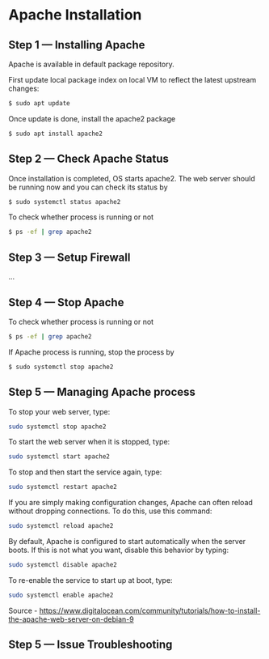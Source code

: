 # Apache Installation

## Step 1 — Installing Apache

Apache is available in default package repository.

First update local package index on local VM to reflect the latest upstream changes:

```sh
$ sudo apt update
```

Once update is done, install the apache2 package

```sh
$ sudo apt install apache2
```

## Step 2 — Check Apache Status

Once installation is completed, OS starts apache2. The web server should be running now and you can check its status by 

```sh
$ sudo systemctl status apache2
```

To check whether process is running or not
```sh
$ ps -ef | grep apache2
```


## Step 3 — Setup Firewall

...

## Step 4 — Stop Apache 

To check whether process is running or not
```sh
$ ps -ef | grep apache2
```

If Apache process is running, stop the process by

```sh
$ sudo systemctl stop apache2
```

## Step 5 — Managing Apache process

To stop your web server, type:
```sh
sudo systemctl stop apache2
```

To start the web server when it is stopped, type:
```sh
sudo systemctl start apache2
```

To stop and then start the service again, type:
```sh
sudo systemctl restart apache2
```

If you are simply making configuration changes, Apache can often reload without dropping connections. To do this, use this command:
```sh
sudo systemctl reload apache2
```

By default, Apache is configured to start automatically when the server boots. If this is not what you want, disable this behavior by typing:
```sh
sudo systemctl disable apache2
```

To re-enable the service to start up at boot, type:
```sh
sudo systemctl enable apache2
```

Source - https://www.digitalocean.com/community/tutorials/how-to-install-the-apache-web-server-on-debian-9

## Step 5 — Issue Troubleshooting
